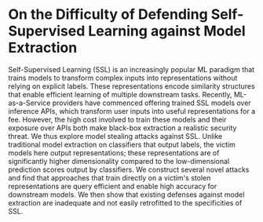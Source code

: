 # On the Difficulty of Defending Self-Supervised Learning against Model Extraction

Self-Supervised Learning (SSL) is an increasingly popular ML paradigm that trains models to transform complex inputs into representations without relying on explicit labels. These representations encode similarity structures that enable efficient learning of multiple downstream tasks. Recently, ML-as-a-Service providers have commenced offering trained SSL models over inference APIs, which transform user inputs into useful representations for a fee. However, the high cost involved to train these models and their exposure over APIs both make black-box extraction a realistic security threat. We thus explore model stealing attacks against SSL. Unlike traditional model extraction on classifiers that output labels, the victim models here output representations; these representations are of significantly higher dimensionality compared to the low-dimensional prediction scores output by classifiers. We construct several novel attacks and find that approaches that train directly on a victim's stolen representations are query efficient and enable high accuracy for downstream models. We then show that existing defenses against model extraction are inadequate and not easily retrofitted to the specificities of SSL.


